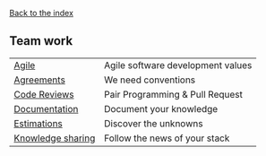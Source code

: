 [Back to the index](../README.md)

## Team work

|                                             |                                   |
|---------------------------------------------|-----------------------------------|
| [Agile](./agile.md)                         | Agile software development values |
| [Agreements](./agreements.md)               | We need conventions               |
| [Code Reviews](./code-reviews.md)           | Pair Programming & Pull Request   |
| [Documentation](./documentation.md)         | Document your knowledge           |
| [Estimations](./estimations.md)             | Discover the unknowns             |
| [Knowledge sharing](./knowledge-sharing.md) | Follow the news of your stack     |
